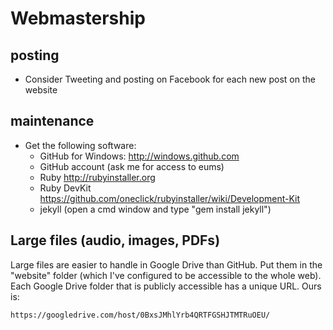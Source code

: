 Webmastership
=============

## posting

* Consider Tweeting and posting on Facebook for each new post on the website

## maintenance

* Get the following software:
    * GitHub for Windows: http://windows.github.com
    * GitHub account (ask me for access to eums)
    * Ruby http://rubyinstaller.org
    * Ruby DevKit https://github.com/oneclick/rubyinstaller/wiki/Development-Kit
    * jekyll (open a cmd window and type "gem install jekyll")

## Large files (audio, images, PDFs)

Large files are easier to handle in Google Drive than GitHub. Put them in the
"website" folder (which I've configured to be accessible to the whole web).
Each Google Drive folder that is publicly accessible has a unique URL. Ours is:

    https://googledrive.com/host/0BxsJMhlYrb4QRTFGSHJTMTRuOEU/
